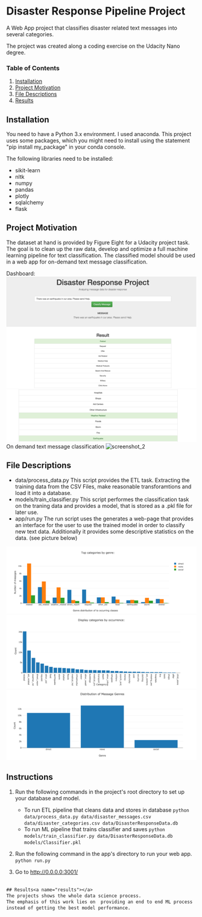 # Disaster Response Pipeline Project
A Web App project that classifies disaster related text messages into several categories.

The project was created along a coding exercise on the Udacity Nano degree. 


### Table of Contents

1. [Installation](#installation)
2. [Project Motivation](#motivation)
3. [File Descriptions](#files)
4. [Results](#results)


## Installation <a name="installation"></a>

You need to have a Python 3.x environment. I used anaconda. This project uses some packages, which you might need to install using the statement "pip install my_package" in your conda console.

The following libraries need to be installed:
- sikit-learn
- nltk
- numpy
- pandas
- plotly
- sqlalchemy
- flask



## Project Motivation<a name="motivation"></a>

The dataset at hand is provided by Figure Eight for a Udacity project task. 
The  goal  is to clean up the raw data, develop and optimize a full machine learning pipeline for text classification.
The classified model should be used in a web app for on-demand text message classification.


Dashboard:
![screenshot_1](pics/Example1.png)
![screenshot_1](pics/Example1_2.png)
On demand text message classification
![screenshot_2](drp_2.jpg)

## File Descriptions <a name="files"></a>

* data/process_data.py This script provides the ETL task. Extracting the training data from the CSV Files, make reasonable transforamtions and load it into a database.
* models/train_classifier.py This script performes the classification task on the traning data and provides a model, that is stored as a .pkl file for later use.
* app/run.py The run script uses the generates a web-page that provides an interface for the user to use the trained model in order to classify new text data. Additionally it provides some descriptive statistics on the data. (see picture below)

![screenshot_1](pics/top_categories.png)
![screenshot_1](pics/categories.png)
![screenshot_1](pics/message_genre.png)




## Instructions <a name="instructions"></a>
  1. Run the following commands in the project's root directory to set up your database and model.

      - To run ETL pipeline that cleans data and stores in database
          `python data/process_data.py data/disaster_messages.csv data/disaster_categories.csv data/DisasterResponseData.db`
      - To run ML pipeline that trains classifier and saves
          `python models/train_classifier.py data/DisasterResponseData.db models/Classifier.pkl`

  2. Run the following command in the app's directory to run your web app.
      `python run.py`

  3. Go to http://0.0.0.0:3001/
```

## Results<a name="results"></a>
The projects shows the whole data science process.
The emphasis of this work lies on  providing an end to end ML process instead of getting the best model performance. 

